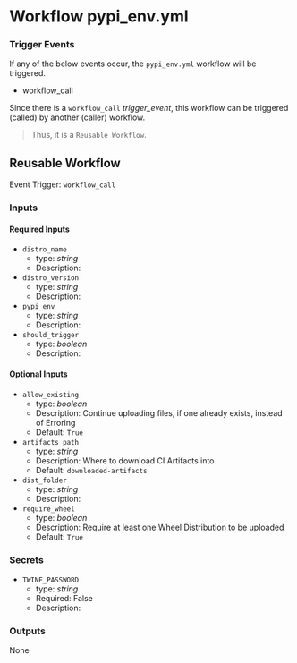 # Workflow pypi_env.yml

### Trigger Events

If any of the below events occur, the `pypi_env.yml` workflow will be triggered.

- workflow_call

Since there is a `workflow_call` _trigger_event_, this workflow can be triggered (called) by another (caller) workflow.
> Thus, it is a `Reusable Workflow`.


## Reusable Workflow

Event Trigger: `workflow_call`

### Inputs

#### Required Inputs

- `distro_name`
    - type: _string_
    - Description: 
- `distro_version`
    - type: _string_
    - Description: 
- `pypi_env`
    - type: _string_
    - Description: 
- `should_trigger`
    - type: _boolean_
    - Description: 

#### Optional Inputs

- `allow_existing`
    - type: _boolean_
    - Description: Continue uploading files, if one already exists, instead of Erroring
    - Default: `True`
- `artifacts_path`
    - type: _string_
    - Description: Where to download CI Artifacts into
    - Default: `downloaded-artifacts`
- `dist_folder`
    - type: _string_
    - Description: 
- `require_wheel`
    - type: _boolean_
    - Description: Require at least one Wheel Distribution to be uploaded
    - Default: `True`

### Secrets

- `TWINE_PASSWORD`
    - type: _string_
    - Required: False
    - Description: 

### Outputs

None
